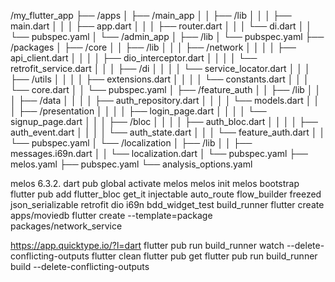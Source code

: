/my_flutter_app
 ├── /apps
 │   ├── /main_app
 │   │   ├── /lib
 │   │   │   ├── main.dart
 │   │   │   ├── app.dart
 │   │   │   ├── router.dart
 │   │   │   └── di.dart
 │   │   └── pubspec.yaml
 │   └── /admin_app
 │       ├── /lib
 │       └── pubspec.yaml
 ├── /packages
 │   ├── /core
 │   │   ├── /lib
 │   │   │   ├── /network
 │   │   │   │   ├── api_client.dart
 │   │   │   │   ├── dio_interceptor.dart
 │   │   │   │   └── retrofit_service.dart
 │   │   │   ├── /di
 │   │   │   │   └── service_locator.dart
 │   │   │   ├── /utils
 │   │   │   │   ├── extensions.dart
 │   │   │   │   └── constants.dart
 │   │   │   └── core.dart
 │   │   └── pubspec.yaml
 │   ├── /feature_auth
 │   │   ├── /lib
 │   │   │   ├── /data
 │   │   │   │   ├── auth_repository.dart
 │   │   │   │   └── models.dart
 │   │   │   ├── /presentation
 │   │   │   │   ├── login_page.dart
 │   │   │   │   └── signup_page.dart
 │   │   │   ├── /bloc
 │   │   │   │   ├── auth_bloc.dart
 │   │   │   │   ├── auth_event.dart
 │   │   │   │   └── auth_state.dart
 │   │   │   └── feature_auth.dart
 │   │   └── pubspec.yaml
 │   └── /localization
 │       ├── /lib
 │       │   ├── messages.i69n.dart
 │       │   └── localization.dart
 │       └── pubspec.yaml
 ├── melos.yaml
 ├── pubspec.yaml
 └── analysis_options.yaml

melos 6.3.2.
dart pub global activate melos
melos init
melos bootstrap
flutter pub add flutter_bloc get_it injectable auto_route flow_builder freezed json_serializable retrofit dio i69n bdd_widget_test build_runner
flutter create apps/moviedb
flutter create --template=package packages/network_service

https://app.quicktype.io/?l=dart
flutter pub run build_runner watch --delete-conflicting-outputs
flutter clean
flutter pub get
flutter pub run build_runner build --delete-conflicting-outputs